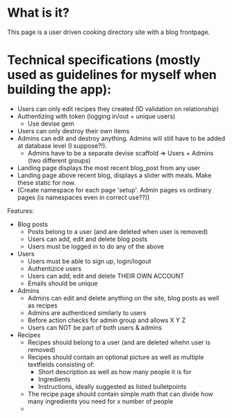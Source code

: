 
What is it?
======
This page is a user driven cooking directory site with a blog frontpage.



Technical specifications (mostly used as guidelines for myself when building the app):
===

- Users can only edit recipes they created (ID validation on relationship)
- Authentizing with token (logging in/out + unique users)
	- Use devise gem
- Users can only destroy their own items
- Admins can edit and destroy anything. Admins will still have to be added at database level (I suppose?!).
	- Admins have to be a separate devise scaffold => Users + Admins (two different groups)
- Landing page displays the most recent blog_post from any user
- Landing page above recent blog, displays a slider with meals. Make these static for now.
- (Create namespace for each page 'setup'. Admin pages vs ordinary pages (is namespaces even in correct use??))


Features:
- Blog posts
  - Posts belong to a user (and are deleted when user is removed)
  - Users can add, edit and delete blog posts
  - Users must be logged in to do any of the above
- Users
  - Users must be able to sign up, login/logout
  - Authentizice users
  - Users can add, edit and delete THEIR OWN ACCOUNT
  - Emails should be unique
- Admins
	- Admins can edit and delete anything on the site, blog posts as well as recipes
	- Admins are authenticed similarly to users
	- Before action checks for admin group and allows X Y Z
	- Users can NOT be part of both users & admins
- Recipes
  - Recipes should belong to a user (and are deleted whehn user is removed)
  - Recipes should contain an optional picture as well as multiple textfields consisting of:
    - Short description as well as how many people it is for
    - Ingredients
    - Instructions, ideally suggested as listed bulletpoints
  - The recipe page should contain simple math that can divide how many ingredients you need for x number of people
  -
